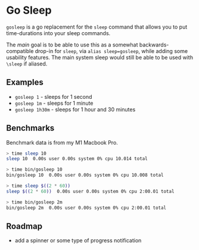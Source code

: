 # Go Sleep

`gosleep` is a go replacement for the `sleep` command that allows you to put time-durations into your sleep commands.

The _main_ goal is to be able to use this as a somewhat backwards-compatible drop-in for `sleep`, via `alias sleep=gosleep`, while adding some usability features. The main system sleep would still be able to be used with `\sleep` if aliased.

## Examples

* `gosleep 1` - sleeps for 1 second
* `gosleep 1m` - sleeps for 1 minute
* `gosleep 1h30m` - sleeps for 1 hour and 30 minutes

## Benchmarks

Benchmark data is from my M1 Macbook Pro.

```bash
> time sleep 10
sleep 10  0.00s user 0.00s system 0% cpu 10.014 total

> time bin/gosleep 10
bin/gosleep 10  0.00s user 0.00s system 0% cpu 10.008 total
```

```bash
> time sleep $((2 * 60))
sleep $((2 * 60))  0.00s user 0.00s system 0% cpu 2:00.01 total

> time bin/gosleep 2m
bin/gosleep 2m  0.00s user 0.00s system 0% cpu 2:00.01 total
```

## Roadmap

* add a spinner or some type of progress notification
